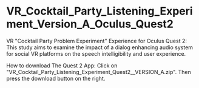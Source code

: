 # VR_Cocktail_Party_Listening_Experiment_Version_A_Oculus_Quest2
 VR "Cocktail Party Problem Experiment" Experience for Oculus Quest 2: This study aims to examine the impact of a dialog enhancing audio system for social VR platforms on the speech intelligibility and user experience.

How to download The Quest 2 App: 
Click on "VR_Cocktail_Party_Listening_Experiment_Quest2__VERSION_A.zip". Then press the download button on the right.
